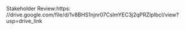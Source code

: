 Stakeholder Review:https: //drive.google.com/file/d/1v8BHS1njnr07CslmYEC3j2qPRZlpIbcI/view?usp=drive_link 
